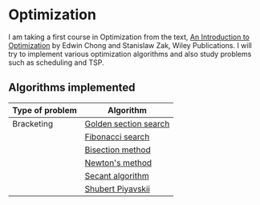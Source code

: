 # Optimization
I am taking a first course in Optimization from the text, [An Introduction to Optimization](https://www.amazon.com/Introduction-Optimization-Edwin-K-Chong/dp/1118279018) by Edwin Chong and Stanislaw Zak, Wiley Publications. I will try to implement various optimization algorithms and also study problems such as scheduling and TSP.

Algorithms implemented
-------------------------

| Type of problem             | Algorithm                                                                                                                                 |
|-----------------------------|-------------------------------------------------------------------------------------------------------------------------------------------|
| Bracketing                  | [Golden section search](https://nbviewer.jupyter.org/github/quantophile/optimization_algorithms/blob/master/golden_section_search.ipynb)  |
|                             | [Fibonacci search](https://nbviewer.jupyter.org/github/quantophile/optimization_algorithms/blob/master/fibonacci_search.ipynb)            |
|                             | [Bisection method](https://nbviewer.jupyter.org/github/quantophile/optimization_algorithms/blob/master/bisection_search.ipynb)            |
|                             | [Newton's method](https://nbviewer.jupyter.org/github/quantophile/optimization_algorithms/blob/master/newtons_method.ipynb)               |
|                             | [Secant algorithm](https://nbviewer.jupyter.org/github/quantophile/optimization_algorithms/blob/master/secant_algorithm.ipynb)            |
|                             | [Shubert Piyavskii](https://nbviewer.jupyter.org/github/quantophile/optimization_algorithms/blob/master/shubert_piyavskii.ipynb)          |

